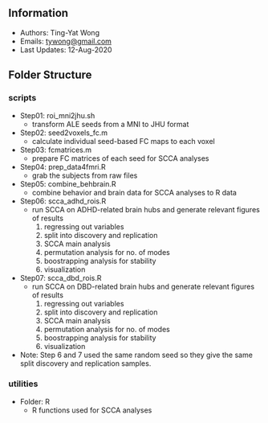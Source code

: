 ## Information

- Authors: Ting-Yat Wong
- Emails: tywong@gmail.com
- Last Updates: 12-Aug-2020

## Folder Structure

### scripts
+ Step01: roi_mni2jhu.sh
    + transform ALE seeds from a MNI to JHU format
+ Step02: seed2voxels_fc.m
    + calculate individual seed-based FC maps to each voxel
+ Step03: fcmatrices.m
    + prepare FC matrices of each seed for SCCA analyses
+ Step04: prep_data4fmri.R
    + grab the subjects from raw files
+ Step05: combine_behbrain.R
    + combine behavior and brain data for SCCA analyses to R data
+ Step06: scca_adhd_rois.R
    + run SCCA on ADHD-related brain hubs and generate relevant figures of results
        1. regressing out variables
        2. split into discovery and replication
        3. SCCA main analysis
        4. permutation analysis for no. of modes
        5. boostrapping analysis for stability
        6. visualization
+ Step07: scca_dbd_rois.R
    + run SCCA on DBD-related brain hubs and generate relevant figures of results
        1. regressing out variables
        2. split into discovery and replication
        3. SCCA main analysis
        4. permutation analysis for no. of modes
        5. boostrapping analysis for stability
        6. visualization
+ Note: Step 6 and 7 used the same random seed so they give the same split discovery and replication samples.

### utilities
+ Folder: R
    + R functions used for SCCA analyses
